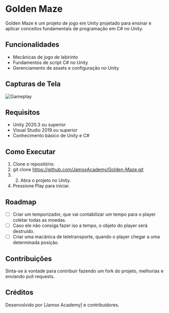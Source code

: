 # Golden Maze

Golden Maze é um projeto de jogo em Unity projetado para ensinar e aplicar conceitos fundamentais de programação em C# no Unity.

## Funcionalidades
- Mecânicas de jogo de labirinto
- Fundamentos de script C# no Unity
- Gerenciamento de assets e configuração no Unity

## Capturas de Tela
![Gameplay](https://github.com/usuario/projeto/imagem.png)

## Requisitos
- Unity 2020.3 ou superior
- Visual Studio 2019 ou superior
- Conhecimento básico de Unity e C#

## Como Executar
1. Clone o repositório:
2. git clone https://github.com/JamoxAcademy/Golden-Maze.git
3. 2. Abra o projeto no Unity.
3. Pressione Play para iniciar.

## Roadmap
- [ ] Criar um temporizador, que vai contabilizar um tempo para o player coletar todas as moedas.
- [ ] Caso ele não consiga fazer iso a tempo, o objeto do player será destruído.
- [ ] Criar uma macânica de teletransporte, quando o player chegar a uma determinada posição.

## Contribuições
Sinta-se à vontade para contribuir fazendo um fork do projeto, melhorias e enviando pull requests.

## Créditos
Desenvolvido por [Jamox Academy] e contribuidores.
